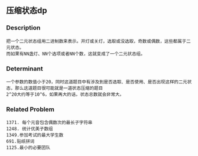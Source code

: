 ## 压缩状态dp

### Description
    把一个二元状态组用二进制数来表示。开灯或关灯，选取或没选取，奇数或偶数，这些都属于二元状态。
    而如果有NN盏灯、NN个选项或者NN个数，这就变成了一个二元状态组。

### Determinant
    一个参数的数值小于20，同时这道题目中有涉及到是否选取、是否使用、是否出现这样的二元状态，那么这道题目很可能就是一道状态压缩的题目
    2^20大约等于10^6，如果再大的话，状态总数就会非常大。
 


### Related Problem
    1371. 每个元音包含偶数次的最长子字符串
    1248. 统计优美子数组
    1349.参加考试的最大学生数
    691.贴纸拼词
    1125.最小的必要团队